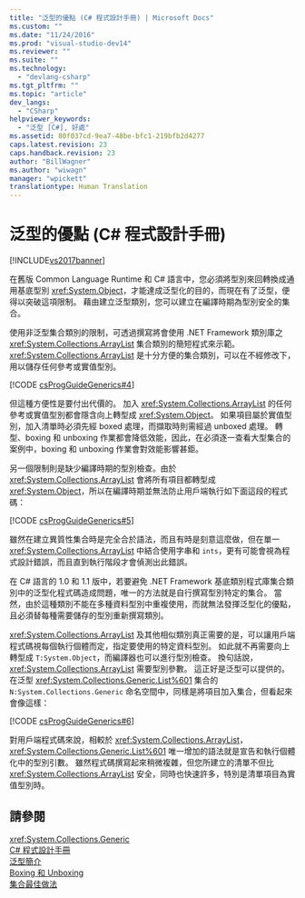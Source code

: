 ```yaml
---
title: "泛型的優點 (C# 程式設計手冊) | Microsoft Docs"
ms.custom: ""
ms.date: "11/24/2016"
ms.prod: "visual-studio-dev14"
ms.reviewer: ""
ms.suite: ""
ms.technology: 
  - "devlang-csharp"
ms.tgt_pltfrm: ""
ms.topic: "article"
dev_langs: 
  - "CSharp"
helpviewer_keywords: 
  - "泛型 [C#], 好處"
ms.assetid: 80f037cd-9ea7-48be-bfc1-219bfb2d4277
caps.latest.revision: 23
caps.handback.revision: 23
author: "BillWagner"
ms.author: "wiwagn"
manager: "wpickett"
translationtype: Human Translation
---
```

# 泛型的優點 (C# 程式設計手冊)
[!INCLUDE[vs2017banner](../../../csharp/includes/vs2017banner.md)]

在舊版 Common Language Runtime 和 C\# 語言中，您必須將型別來回轉換成通用基底型別 <xref:System.Object>，才能達成泛型化的目的，而現在有了泛型，便得以突破這項限制。  藉由建立泛型類別，您可以建立在編譯時期為型別安全的集合。  
  
 使用非泛型集合類別的限制，可透過撰寫將會使用 .NET Framework 類別庫之 <xref:System.Collections.ArrayList> 集合類別的簡短程式來示範。  <xref:System.Collections.ArrayList> 是十分方便的集合類別，可以在不經修改下，用以儲存任何參考或實值型別。  
  
 [!CODE [csProgGuideGenerics#4](../CodeSnippet/VS_Snippets_VBCSharp/csProgGuideGenerics#4)]  
  
 但這種方便性是要付出代價的。  加入 <xref:System.Collections.ArrayList> 的任何參考或實值型別都會隱含向上轉型成 <xref:System.Object>。  如果項目屬於實值型別，加入清單時必須先經 boxed 處理，而擷取時則需經過 unboxed 處理。  轉型、boxing 和 unboxing 作業都會降低效能，因此，在必須逐一查看大型集合的案例中，boxing 和 unboxing 作業會對效能影響甚鉅。  
  
 另一個限制則是缺少編譯時期的型別檢查。由於 <xref:System.Collections.ArrayList> 會將所有項目都轉型成 <xref:System.Object>，所以在編譯時期並無法防止用戶端執行如下面這段的程式碼：  
  
 [!CODE [csProgGuideGenerics#5](../CodeSnippet/VS_Snippets_VBCSharp/csProgGuideGenerics#5)]  
  
 雖然在建立異質性集合時是完全合於語法，而且有時是刻意這麼做，但在單一 <xref:System.Collections.ArrayList> 中結合使用字串和 `ints`，更有可能會視為程式設計錯誤，而且直到執行階段才會偵測出此錯誤。  
  
 在 C\# 語言的 1.0 和 1.1 版中，若要避免 .NET Framework 基底類別程式庫集合類別中的泛型化程式碼造成問題，唯一的方法就是自行撰寫型別特定的集合。  當然，由於這種類別不能在多種資料型別中重複使用，而就無法發揮泛型化的優點，且必須替每種需要儲存的型別重新撰寫類別。  
  
 <xref:System.Collections.ArrayList> 及其他相似類別真正需要的是，可以讓用戶端程式碼視每個執行個體而定，指定要使用的特定資料型別。  如此就不再需要向上轉型成 `T:System.Object`，而編譯器也可以進行型別檢查。  換句話說，<xref:System.Collections.ArrayList> 需要型別參數。  這正好是泛型可以提供的。  在泛型 <xref:System.Collections.Generic.List%601> 集合的 `N:System.Collections.Generic` 命名空間中，同樣是將項目加入集合，但看起來會像這樣：  
  
 [!CODE [csProgGuideGenerics#6](../CodeSnippet/VS_Snippets_VBCSharp/csProgGuideGenerics#6)]  
  
 對用戶端程式碼來說，相較於 <xref:System.Collections.ArrayList>，<xref:System.Collections.Generic.List%601> 唯一增加的語法就是宣告和執行個體化中的型別引數。  雖然程式碼撰寫起來稍微複雜，但您所建立的清單不但比 <xref:System.Collections.ArrayList> 安全，同時也快速許多，特別是清單項目為實值型別時。  
  
## 請參閱  
 <xref:System.Collections.Generic>   
 [C\# 程式設計手冊](../../../csharp/programming-guide/index.md)   
 [泛型簡介](../../../csharp/programming-guide/generics/introduction-to-generics.md)   
 [Boxing 和 Unboxing](../../../csharp/programming-guide/types/boxing-and-unboxing.md)   
 [集合最佳做法](http://go.microsoft.com/fwlink/?LinkId=112403)